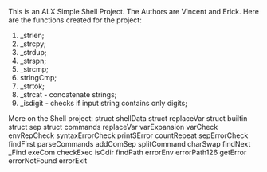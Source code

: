 This is an ALX Simple Shell Project. The Authors are Vincent and Erick.
Here are the functions created for the project:
1. _strlen;
2. _strcpy;
3. _strdup;
4. _strspn;
5. _strcmp;
6. stringCmp;
7. _strtok;
8. _strcat - concatenate strings;
9. _isdigit - checks if input string contains only digits;

More on the Shell project:
struct shellData
struct replaceVar
struct builtin
struct sep
struct commands
replaceVar
varExpansion
varCheck
envRepCheck
syntaxErrorCheck
printSError
countRepeat
sepErrorCheck
findFirst
parseCommands
addComSep
splitCommand
charSwap
findNext
_Find
exeCom
checkExec
isCdir
findPath
errorEnv
errorPath126
getError
errorNotFound
errorExit
